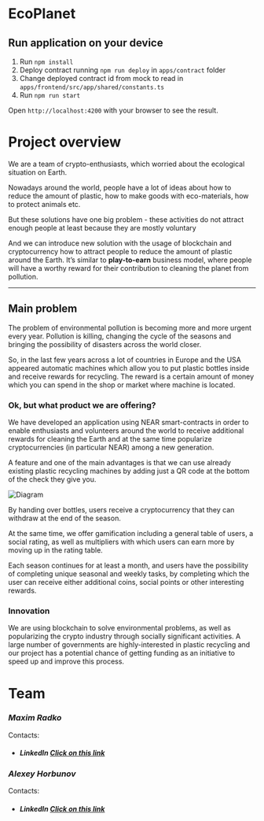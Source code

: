 

# EcoPlanet

## Run application on your device

1. Run `npm install`
2. Deploy contract running `npm run deploy` in `apps/contract` folder
3. Change deployed contract id from mock to read in `apps/frontend/src/app/shared/constants.ts`
4. Run `npm run start`

Open `http://localhost:4200` with your browser to see the result.

# Project overview

We are a team of crypto-enthusiasts, which worried about the ecological situation on Earth. 

Nowadays around the world, people have a lot of ideas about how to reduce the amount of plastic, how to make goods with eco-materials, how to protect animals etc.

But these solutions have one big problem - these activities do not attract enough people at least because they are mostly voluntary

And we can introduce new solution with the usage of blockchain and cryptocurrency how to attract people to reduce the amount of plastic around the Earth. It’s similar to **play-to-earn** business model, where people will have a worthy reward for their contribution to cleaning the planet from pollution.

---

## Main problem

The problem of environmental pollution is becoming more and more urgent every year. Pollution is killing, changing the cycle of the seasons and bringing the possibility of disasters across the world closer. 

So, in the last few years across a lot of countries in Europe and the USA appeared automatic machines which allow you to put plastic bottles inside and receive rewards for recycling. The reward is a certain amount of money which you can spend in the shop or market where machine is located.

### Ok, but what product we are offering?

We have developed an application using NEAR smart-contracts in order to enable enthusiasts and volunteers around the world to receive additional rewards for cleaning the Earth and at the same time popularize cryptocurrencies (in particular NEAR) among a new generation.

A feature and one of the main advantages is that we can use already existing plastic recycling machines by adding just a QR code at the bottom of the check they give you.

![Diagram](https://oleksii-test-s3.s3.eu-central-1.amazonaws.com/project-details.png)

By handing over bottles, users receive a cryptocurrency that they can withdraw at the end of the season.

At the same time, we offer gamification including a general table of users, a social rating, as well as multipliers with which users can earn more by moving up in the rating table.

Each season continues for at least a month, and users have the possibility of completing unique seasonal and weekly tasks, by completing which the user can receive either additional coins, social points or other interesting rewards.

### Innovation

We are using blockchain to solve environmental problems, as well as popularizing the crypto industry through socially significant activities. A large number of governments are highly-interested in plastic recycling and our project has a potential chance of getting funding as an initiative to speed up and improve this process.

# Team
### <i>Maxim Radko</i>
  Contacts:
  * ##### LinkedIn [Click on this link](https://www.linkedin.com/in/maxim-radko/)
  
### <i>Alexey Horbunov</i>
  Contacts:
  * ##### LinkedIn [Click on this link](https://www.linkedin.com/in/horbunov/)
